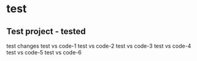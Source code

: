 # test

## Test project - tested
test changes
test vs code-1
test vs code-2
test vs code-3
test vs code-4
test vs code-5
test vs code-6
